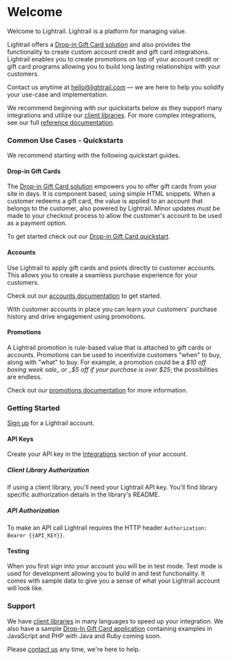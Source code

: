 # Welcome

Welcome to Lightrail. Lightrail is a platform for managing value.

Lightrail offers a [Drop-in Gift Card solution](https://www.lightrail.com/docs/#drop-in-gift-cards/drop-in-gift-cards) and also provides the functionality to create custom account credit and gift card integrations. Lightrail enables you to create promotions on top of your account credit or gift card programs allowing you to build long lasting relationships with your customers.

Contact us anytime at [hello@lightrail.com](mailto:hello@lightrail.com) — we are here to help you solidify your use-case and implementation.
 
We recommend beginning with our quickstarts below as they support many integrations and utilize our [client libraries](https://github.com/Giftbit/Lightrail-API-Docs/blob/master/docs/client-libraries.md#client-libraries). For more complex integrations, see our full [reference documentation](https://www.lightrail.com/docs/reference).

### Common Use Cases - Quickstarts
We recommend starting with the following quickstart guides. 

#### Drop-in Gift Cards
The [Drop-in Gift Card solution](https://www.lightrail.com/docs/#drop-in-gift-cards/drop-in-gift-cards) empowers you to offer gift cards from your site in days. It is component based, using simple HTML snippets. When a customer redeems a gift card, the value is applied to an account that belongs to the customer, also powered by Lightrail. Minor updates must be made to your checkout process to allow the customer's account to be used as a payment option.

To get started check out our [Drop-in Gift Card quickstart](https://www.lightrail.com/docs/#drop-in-gift-cards/drop-in-gift-cards/quickstart).

#### Accounts
Use Lightrail to apply gift cards and points directly to customer accounts. This allows you to create a seamless purchase experience for your customers.

Check out our [accounts documentation](https://www.lightrail.com/docs/#accounts/accounts) to get started.

With customer accounts in place you can learn your customers' purchase history and drive engagement using promotions.

#### Promotions
A Lightrail promotion is rule-based value that is attached to gift cards or accounts. Promotions can be used to incentivize customers "when" to buy, along with "what" to buy. For example, a promotion could be a _$10 off boxing week sale_ or _$5 off if your purchase is over $25_; the possibilities are endless.

Check out our [promotions documentation](https://www.lightrail.com/docs/#promotions/promotions) for more information.

### Getting Started
[Sign up](https://www.lightrail.com/app/#/register) for a Lightrail account. 

#### API Keys
Create your API key in the [Integrations](https://www.lightrail.com/app/#/account/api) section of your account. 

##### Client Library Authorization
If using a client library, you'll need your Lightrail API key. You'll find library specific authorization details in the library's README. 

##### API Authorization
To make an API call Lightrail requires the HTTP header `Authorization: Bearer {{API_KEY}}`.

#### Testing
When you first sign into your account you will be in test mode. Test mode is used for development allowing you to build in and test functionality. It comes with sample data to give you a sense of what your Lightrail account will look like. 

### Support
We have [client libraries](https://www.lightrail.com/docs/#client-libraries/client-libraries) in many languages to speed up your integration. We also have a sample [Drop-In Gift Card application]((https://github.com/Giftbit/stripe-integration-sample-webapp)) containing examples in JavaScript and PHP with Java and Ruby coming soon.   

Please [contact us](mailto:hello@lightrail.com) any time, we're here to help.
